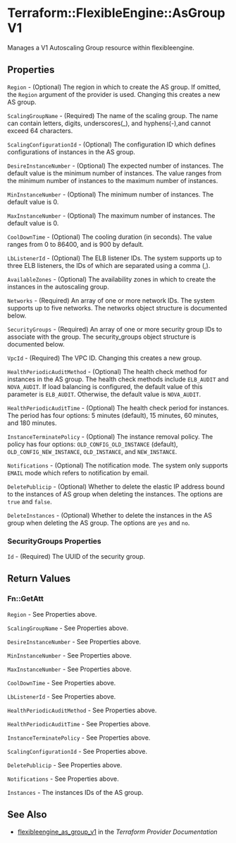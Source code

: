 # Terraform::FlexibleEngine::AsGroupV1

Manages a V1 Autoscaling Group resource within flexibleengine.

## Properties

`Region` - (Optional) The region in which to create the AS group. If omitted, the `Region` argument of the provider is used. Changing this creates a new AS group.

`ScalingGroupName` - (Required) The name of the scaling group. The name can contain letters, digits, underscores(_), and hyphens(-),and cannot exceed 64 characters.

`ScalingConfigurationId` - (Optional) The configuration ID which defines configurations of instances in the AS group.

`DesireInstanceNumber` - (Optional) The expected number of instances. The default value is the minimum number of instances. The value ranges from the minimum number of instances to the maximum number of instances.

`MinInstanceNumber` - (Optional) The minimum number of instances. The default value is 0.

`MaxInstanceNumber` - (Optional) The maximum number of instances. The default value is 0.

`CoolDownTime` - (Optional) The cooling duration (in seconds). The value ranges from 0 to 86400, and is 900 by default.

`LbListenerId` - (Optional) The ELB listener IDs. The system supports up to three ELB listeners, the IDs of which are separated using a comma (,).

`AvailableZones` - (Optional) The availability zones in which to create the instances in the autoscaling group.

`Networks` - (Required) An array of one or more network IDs. The system supports up to five networks. The networks object structure is documented below.

`SecurityGroups` - (Required) An array of one or more security group IDs to associate with the group. The security_groups object structure is documented below.

`VpcId` - (Required) The VPC ID. Changing this creates a new group.

`HealthPeriodicAuditMethod` - (Optional) The health check method for instances in the AS group. The health check methods include `ELB_AUDIT` and `NOVA_AUDIT`. If load balancing is configured, the default value of this parameter is `ELB_AUDIT`. Otherwise, the default value is `NOVA_AUDIT`.

`HealthPeriodicAuditTime` - (Optional) The health check period for instances. The period has four options: 5 minutes (default), 15 minutes, 60 minutes, and 180 minutes.

`InstanceTerminatePolicy` - (Optional) The instance removal policy. The policy has four options: `OLD_CONFIG_OLD_INSTANCE` (default), `OLD_CONFIG_NEW_INSTANCE`, `OLD_INSTANCE`, and `NEW_INSTANCE`.

`Notifications` - (Optional) The notification mode. The system only supports `EMAIL` mode which refers to notification by email.

`DeletePublicip` - (Optional) Whether to delete the elastic IP address bound to the instances of AS group when deleting the instances. The options are `true` and `false`.

`DeleteInstances` - (Optional) Whether to delete the instances in the AS group when deleting the AS group. The options are `yes` and `no`.

### SecurityGroups Properties

`Id` - (Required) The UUID of the security group.


## Return Values

### Fn::GetAtt

`Region` - See Properties above.

`ScalingGroupName` - See Properties above.

`DesireInstanceNumber` - See Properties above.

`MinInstanceNumber` - See Properties above.

`MaxInstanceNumber` - See Properties above.

`CoolDownTime` - See Properties above.

`LbListenerId` - See Properties above.

`HealthPeriodicAuditMethod` - See Properties above.

`HealthPeriodicAuditTime` - See Properties above.

`InstanceTerminatePolicy` - See Properties above.

`ScalingConfigurationId` - See Properties above.

`DeletePublicip` - See Properties above.

`Notifications` - See Properties above.

`Instances` - The instances IDs of the AS group.

## See Also

* [flexibleengine_as_group_v1](https://www.terraform.io/docs/providers/flexibleengine/r/as_group_v1.html) in the _Terraform Provider Documentation_